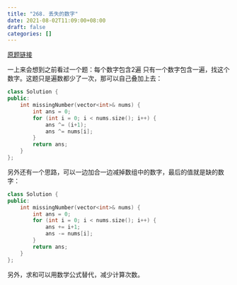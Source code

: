 ```yaml
---
title: "268. 丢失的数字"
date: 2021-08-02T11:09:00+08:00
draft: false
categories: []
--- 
```


[原题链接](https://leetcode-cn.com/problems/missing-number/)

一上来会想到之前看过一个题：每个数字包含2遍 只有一个数字包含一遍，找这个数字。这题只是遍数都少了一次，那可以自己叠加上去：

```cpp
class Solution {
public:
    int missingNumber(vector<int>& nums) {
        int ans = 0;
        for (int i = 0; i < nums.size(); i++) {
            ans ^= (i+1);
            ans ^= nums[i];
        }
        return ans;
    }
};
```

另外还有一个思路，可以一边加合一边减掉数组中的数字，最后的值就是缺的数字：

```cpp
class Solution {
public:
    int missingNumber(vector<int>& nums) {
        int ans = 0;
        for (int i = 0; i < nums.size(); i++) {
            ans += i+1;
            ans -= nums[i];
        }
        return ans;
    }
};
```

另外，求和可以用数学公式替代，减少计算次数。
